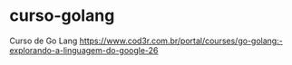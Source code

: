# curso-golang
Curso de Go Lang
https://www.cod3r.com.br/portal/courses/go-golang:-explorando-a-linguagem-do-google-26